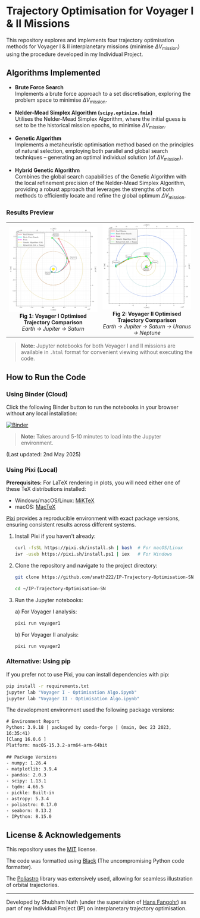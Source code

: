 # Trajectory Optimisation for Voyager I & II Missions

This repository explores and implements four trajectory optimisation methods for Voyager I \& II interplanetary missions (minimise $\Delta V_\mathrm{mission}$) using the procedure developed in my Individual Project.

## Algorithms Implemented

- **Brute Force Search**  
  Implements a brute force approach to a set discretisation, exploring the problem space to minimise $\Delta V_\mathrm{mission}$.

- **Nelder-Mead Simplex Algorithm (`scipy.optimize.fmin`)**  
  Utilises the Nelder-Mead Simplex Algorithm, where the initial guess is set to be the historical mission epochs, to minimise $\Delta V_\mathrm{mission}$.

- **Genetic Algorithm**  
  Implements a metaheuristic optimisation method based on the principles of natural selection, employing both parallel and global search techniques – generating an optimal individual solution (of $\Delta V_\mathrm{mission}$).

- **Hybrid Genetic Algorithm**  
  Combines the global search capabilities of the Genetic Algorithm with the local refinement precision of the Nelder-Mead Simplex Algorithm, providing a robust approach that leverages the strengths of both methods to efficiently locate and refine the global optimum $\Delta V_\mathrm{mission}$.

### Results Preview

<div align="center">
  <table>
    <tr>
      <td align="center" width="50%">
        <img src="https://github.com/snath222/IP-Trajectory-Optimisation-SN/blob/82f66a08e21d56596c95d5ec8e7950dc50068e4b/Voyager%201%20-%20Figures/voyager_I_trajectory_km_AU.png" alt="Voyager I Trajectory" width="100%"/>
        <br>
        <b>Fig 1: Voyager I Optimised Trajectory Comparison</b>
        <br>
        <em>Earth → Jupiter → Saturn</em>
      </td>
      <td align="center" width="50%">
        <img src="https://github.com/snath222/IP-Trajectory-Optimisation-SN/blob/82f66a08e21d56596c95d5ec8e7950dc50068e4b/Voyager%202%20-%20Figures/voyager_II_trajectory_km_AU.png" alt="Voyager II Trajectory" width="100%"/>
        <br>
        <b>Fig 2: Voyager II Optimised Trajectory Comparison</b>
        <br>
        <em>Earth → Jupiter → Saturn → Uranus → Neptune</em>
      </td>
    </tr>
  </table>
</div>


> **Note:** Jupyter notebooks for both Voyager I and II missions are available in `.html` format for convenient viewing without executing the code.

## How to Run the Code

### Using Binder (Cloud)

Click the following Binder button to run the notebooks in your browser without any local installation:

[![Binder](https://mybinder.org/badge_logo.svg)](https://mybinder.org/v2/gh/snath222/IP-Trajectory-Optimisation-SN/HEAD)

> **Note:** Takes around 5-10 minutes to load into the Jupyter environment.

(Last updated: 2nd May 2025)

### Using Pixi (Local)

**Prerequisites:** For LaTeX rendering in plots, you will need either one of these TeX distributions installed:
- Windows/macOS/Linux: [MiKTeX](https://miktex.org/download)
- macOS: [MacTeX](https://tug.org/mactex/)

[Pixi](https://pixi.sh) provides a reproducible environment with exact package versions, ensuring consistent results across different systems.

1. Install Pixi if you haven't already:
   ```bash
   curl -fsSL https://pixi.sh/install.sh | bash  # For macOS/Linux
   iwr -useb https://pixi.sh/install.ps1 | iex   # For Windows
   ```

3. Clone the repository and navigate to the project directory:
   ```bash
   git clone https://github.com/snath222/IP-Trajectory-Optimisation-SN.git
   ```
    ```bash
   cd ~/IP-Trajectory-Optimisation-SN
   ```
   
4. Run the Jupyter notebooks:
   
   a) For Voyager I analysis:
   ```bash
   pixi run voyager1
   ```
   
   b) For Voyager II analysis:
   ```bash
   pixi run voyager2
   ```

### Alternative: Using pip
If you prefer not to use Pixi, you can install dependencies with pip:
```bash
pip install -r requirements.txt
jupyter lab "Voyager I - Optimisation Algo.ipynb"
jupyter lab "Voyager II - Optimisation Algo.ipynb"
```

The development environment used the following package versions:
```
# Environment Report
Python: 3.9.18 | packaged by conda-forge | (main, Dec 23 2023, 16:35:41) 
[Clang 16.0.6 ]
Platform: macOS-15.3.2-arm64-arm-64bit

## Package Versions
- numpy: 1.26.4
- matplotlib: 3.9.4
- pandas: 2.0.3
- scipy: 1.13.1
- tqdm: 4.66.5
- pickle: Built-in
- astropy: 5.3.4
- poliastro: 0.17.0
- seaborn: 0.13.2
- IPython: 8.15.0
```
## License \& Acknowledgements

This repository uses the [MIT](https://github.com/snath222/IP-Trajectory-Optimisation-SN/blob/32550e88cd8426dbb31d62e780e0c84489deedf5/LICENSE) license.

The code was formatted using [Black](https://black.readthedocs.io/en/stable/) (The uncompromising Python code formatter).

The [Poliastro](https://docs.poliastro.space/en/stable/) library was extensively used, allowing for seamless illustration of orbital trajectories.

---

Developed by Shubham Nath (under the supervision of [Hans Fangohr](https://github.com/fangohr)) as part of my Individual Project (IP) on interplanetary trajectory optimisation.
